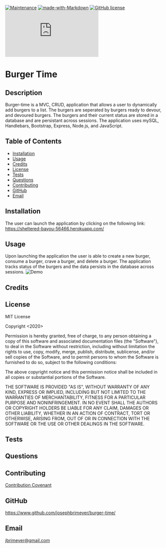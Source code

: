 [![Maintenance](https://img.shields.io/badge/Maintained%3F-yes-green.svg)](https://GitHub.com/Naereen/StrapDown.js/graphs/commit-activity)
[![made-with-Markdown](https://img.shields.io/badge/Made%20with-Markdown-1f425f.svg)](http://commonmark.org)
[![GitHub license](https://img.shields.io/github/license/Naereen/StrapDown.js.svg)](https://github.com/Naereen/StrapDown.js/blob/master/LICENSE)
[![Only 32 Kb](https://badge-size.herokuapp.com/Naereen/StrapDown.js/master/strapdown.min.js)](https://github.com/Naereen/StrapDown.js/blob/master/strapdown.min.js)

# Burger Time

## Description

Burger-time is a MVC, CRUD, application that allows a user to dynamically add burgers to a list. The burgers are seperated by burgers ready to devour, and devoured burgers. The burgers and their current status are stored in a database and are persistant across sessions. The application uses mySQL, Handlebars, Bootstrap, Express, Node.js, and JavaScript.

## Table of Contents

- [Installation](#installation)
- [Usage](#usage)
- [Credits](#credits)
- [License](#license)
- [Tests](#tests)
- [Questions](#questions)
- [Contributing](#contributing)
- [GitHub](#github)
- [Email](#email)

## Installation

The user can launch the application by clicking on the following link: https://sheltered-bayou-56466.herokuapp.com/

## Usage

Upon launching the application the user is able to create a new burger, consume a burger, crave a burger, and delete a burger. The application tracks status of the burgers and the data persists in the database across sessions.
![Demo](public/assets/images/Burger-Time.gif)

## Credits

## License

MIT License

Copyright <2020>

Permission is hereby granted, free of charge, to any person obtaining a copy of this software and associated documentation files (the "Software"), to deal in the Software without restriction, including without limitation the rights to use, copy, modify, merge, publish, distribute, sublicense, and/or sell copies of the Software, and to permit persons to whom the Software is furnished to do so, subject to the following conditions:

The above copyright notice and this permission notice shall be included in all copies or substantial portions of the Software.

THE SOFTWARE IS PROVIDED "AS IS", WITHOUT WARRANTY OF ANY KIND, EXPRESS OR IMPLIED, INCLUDING BUT NOT LIMITED TO THE WARRANTIES OF MERCHANTABILITY, FITNESS FOR A PARTICULAR PURPOSE AND NONINFRINGEMENT. IN NO EVENT SHALL THE AUTHORS OR COPYRIGHT HOLDERS BE LIABLE FOR ANY CLAIM, DAMAGES OR OTHER LIABILITY, WHETHER IN AN ACTION OF CONTRACT, TORT OR OTHERWISE, ARISING FROM, OUT OF OR IN CONNECTION WITH THE SOFTWARE OR THE USE OR OTHER DEALINGS IN THE SOFTWARE.

## Tests

## Questions

## Contributing

[Contribution Covenant](https://www.contributor-covenant.org/)

## GitHub

https://www.github.com/josephbrimeyer/burger-time/

## Email

jbrimeyer@gmail.com
